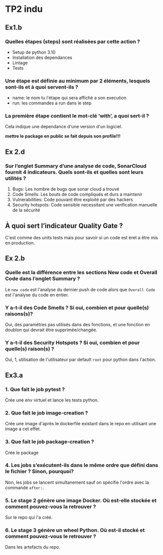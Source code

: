 # TP2 indu

## Ex1.b

### Quelles étapes (steps) sont réalisées par cette action ?

- Setup de python 3.10
- Installation des dependances
- Lintage
- Tests

### Une étape est définie au minimum par 2 éléments, lesquels sont-ils et à quoi servent-ils ?

- name: le nom tu l'étape qui sera affiché a son execution
- run: les commandes a run dans le step

### La première étape contient le mot-clé ‘with’, a quoi sert-il ?

Cela indique une dependance d'une version d'un logiciel.

**mettre le package en public se fait depuis son profile!!!**

## Ex 2.d

### Sur l’onglet Summary d’une analyse de code, SonarCloud fournit 4 indicateurs. Quels sont-ils et quelles sont leurs utilités ?

1. Bugs: Les nombre de bugs que sonar cloud a trouvé
2. Code Smells: Les bouts de code compliqués et durs a maintenir
3. Vulnerabilities: Code pouvant être exploité par des hackers
4. Security hotspots: Code sensible necessitant une verification manuelle de la sécurité

## À quoi sert l’indicateur Quality Gate ?

C'est comme des units tests mais pour savoir si un code est èret a être mis en production.

## Ex 2.b

### Quelle est la différence entre les sections New code et Overall Code dans l’onglet Summary ?

Le `new code` est l'analyse du dernier push de code alors que `Overall Code` est l'analyse du code en entier.

### Y a-t-il des Code Smells ? Si oui, combien et pour quelle(s) raisons(s)?

Oui, des paramètres pas utilisés dans des fonctions, et une fonction en doublon qui devrait être supprimée/changée.

### Y a-t-il des Security Hotspots ? Si oui, combien et pour quelle(s) raison(s) ?

Oui, 1, utilisation de l'utilisateur par default `root` pour python dans l'action.

## Ex3.a

### 1. Que fait le job pytest ?

Crée une env virtuel et lance les tests python.

### 2. Que fait le job image-creation ?

Crée une image d'après le dockerfile existant dans le repo en utilisant une image a cet effet.

### 3. Que fait le job package-creation ?

Crée le package

### 4. Les jobs s’exécutent-ils dans le même ordre que défini dans le fichier ? Sinon, pourquoi?

Non, les jobs se lancent simultanement sauf on spécifie l'ordre avec la commande `after:`.

### 5. Le stage 2 génère une image Docker. Où est-elle stockée et comment pouvez-vous la retrouver ?

Sur le repo qui l'a créé.

### 6. Le stage 3 génère un wheel Python. Où est-il stocké et comment pouvez-vous le retrouver ?

Dans les artefacts du repo.
